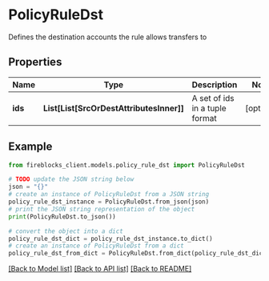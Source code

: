 # PolicyRuleDst

Defines the destination accounts the rule allows transfers to

## Properties

Name | Type | Description | Notes
------------ | ------------- | ------------- | -------------
**ids** | **List[List[SrcOrDestAttributesInner]]** | A set of ids in a tuple format | [optional] 

## Example

```python
from fireblocks_client.models.policy_rule_dst import PolicyRuleDst

# TODO update the JSON string below
json = "{}"
# create an instance of PolicyRuleDst from a JSON string
policy_rule_dst_instance = PolicyRuleDst.from_json(json)
# print the JSON string representation of the object
print(PolicyRuleDst.to_json())

# convert the object into a dict
policy_rule_dst_dict = policy_rule_dst_instance.to_dict()
# create an instance of PolicyRuleDst from a dict
policy_rule_dst_from_dict = PolicyRuleDst.from_dict(policy_rule_dst_dict)
```
[[Back to Model list]](../README.md#documentation-for-models) [[Back to API list]](../README.md#documentation-for-api-endpoints) [[Back to README]](../README.md)



